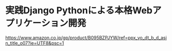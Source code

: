 # 実践Django Pythonによる本格Webアプリケーション開発
https://www.amazon.co.jp/gp/product/B095BZPJYW/ref=ppx_yo_dt_b_d_asin_title_o07?ie=UTF8&psc=1

